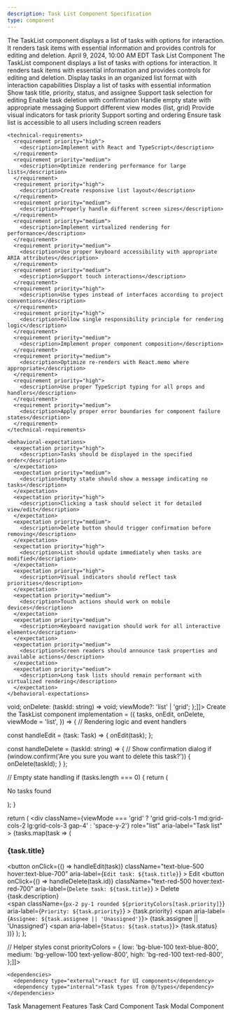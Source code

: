 ```yaml
---
description: Task List Component Specification
type: component
---
```


<specification>
  <meta>
    <title>Task List Component Specification</title>
    <description>The TaskList component displays a list of tasks with options for interaction. It renders task items with essential information and provides controls for editing and deletion.</description>
    <created-at utc-timestamp="1712678400">April 9, 2024, 10:00 AM EDT</created-at>
    <applies-to>
      <file-matcher glob="src/features/task_management/task_list.tsx">Task List Component</file-matcher>
    </applies-to>
  </meta>

  <overview>
    <description>The TaskList component displays a list of tasks with options for interaction. It renders task items with essential information and provides controls for editing and deletion.</description>
    <responsibility>Display tasks in an organized list format with interaction capabilities</responsibility>
  </overview>

  <requirements>
    <functional-requirements>
      <requirement priority="high">
        <description>Display a list of tasks with essential information</description>
      </requirement>
      <requirement priority="high">
        <description>Show task title, priority, status, and assignee</description>
      </requirement>
      <requirement priority="high">
        <description>Support task selection for editing</description>
      </requirement>
      <requirement priority="medium">
        <description>Enable task deletion with confirmation</description>
      </requirement>
      <requirement priority="medium">
        <description>Handle empty state with appropriate messaging</description>
      </requirement>
      <requirement priority="medium">
        <description>Support different view modes (list, grid)</description>
      </requirement>
      <requirement priority="high">
        <description>Provide visual indicators for task priority</description>
      </requirement>
      <requirement priority="medium">
        <description>Support sorting and ordering</description>
      </requirement>
      <requirement priority="medium">
        <description>Ensure task list is accessible to all users including screen readers</description>
      </requirement>
    </functional-requirements>

    <technical-requirements>
      <requirement priority="high">
        <description>Implement with React and TypeScript</description>
      </requirement>
      <requirement priority="medium">
        <description>Optimize rendering performance for large lists</description>
      </requirement>
      <requirement priority="high">
        <description>Create responsive list layout</description>
      </requirement>
      <requirement priority="medium">
        <description>Properly handle different screen sizes</description>
      </requirement>
      <requirement priority="medium">
        <description>Implement virtualized rendering for performance</description>
      </requirement>
      <requirement priority="medium">
        <description>Use proper keyboard accessibility with appropriate ARIA attributes</description>
      </requirement>
      <requirement priority="medium">
        <description>Support touch interactions</description>
      </requirement>
      <requirement priority="high">
        <description>Use types instead of interfaces according to project conventions</description>
      </requirement>
      <requirement priority="high">
        <description>Follow single responsibility principle for rendering logic</description>
      </requirement>
      <requirement priority="medium">
        <description>Implement proper component composition</description>
      </requirement>
      <requirement priority="medium">
        <description>Optimize re-renders with React.memo where appropriate</description>
      </requirement>
      <requirement priority="high">
        <description>Use proper TypeScript typing for all props and handlers</description>
      </requirement>
      <requirement priority="medium">
        <description>Apply proper error boundaries for component failure states</description>
      </requirement>
    </technical-requirements>

    <behavioral-expectations>
      <expectation priority="high">
        <description>Tasks should be displayed in the specified order</description>
      </expectation>
      <expectation priority="medium">
        <description>Empty state should show a message indicating no tasks</description>
      </expectation>
      <expectation priority="high">
        <description>Clicking a task should select it for detailed view/edit</description>
      </expectation>
      <expectation priority="medium">
        <description>Delete button should trigger confirmation before removing</description>
      </expectation>
      <expectation priority="high">
        <description>List should update immediately when tasks are modified</description>
      </expectation>
      <expectation priority="high">
        <description>Visual indicators should reflect task priorities</description>
      </expectation>
      <expectation priority="medium">
        <description>Touch actions should work on mobile devices</description>
      </expectation>
      <expectation priority="medium">
        <description>Keyboard navigation should work for all interactive elements</description>
      </expectation>
      <expectation priority="medium">
        <description>Screen readers should announce task properties and available actions</description>
      </expectation>
      <expectation priority="medium">
        <description>Long task lists should remain performant with virtualized rendering</description>
      </expectation>
    </behavioral-expectations>
  </requirements>

  <interfaces>
    <interface type="props">
      <definition><![CDATA[type TaskListProps = {
  tasks: Task[];
  onEdit: (task: Task) => void;
  onDelete: (taskId: string) => void;
  viewMode?: 'list' | 'grid';
};]]></definition>
    </interface>
  </interfaces>

  <implementation>
    <files>
      <file path="src/features/task_management/task_list.tsx" action="create">
        <changes>Create the TaskList component implementation</changes>
        <example><![CDATA[export const TaskList: React.FC<TaskListProps> = ({
  tasks,
  onEdit,
  onDelete,
  viewMode = 'list',
}) => {
  // Rendering logic and event handlers

  const handleEdit = (task: Task) => {
    onEdit(task);
  };

  const handleDelete = (taskId: string) => {
    // Show confirmation dialog
    if (window.confirm('Are you sure you want to delete this task?')) {
      onDelete(taskId);
    }
  };

  // Empty state handling
  if (tasks.length === 0) {
    return (
      <div
        className="text-center p-6 bg-gray-50 rounded-lg"
        role="status"
        aria-live="polite"
      >
        <p className="text-gray-500">No tasks found</p>
      </div>
    );
  }

  return (
    <div
      className={viewMode === 'grid' ? 'grid grid-cols-1 md:grid-cols-2 lg:grid-cols-3 gap-4' : 'space-y-2'}
      role="list"
      aria-label="Task list"
    >
      {tasks.map(task => (
        <div
          key={task.id}
          className="bg-white p-4 rounded-lg shadow"
          role="listitem"
        >
          <div className="flex justify-between items-start">
            <h3 className="font-medium">{task.title}</h3>
            <div className="flex space-x-2">
              <button
                onClick={() => handleEdit(task)}
                className="text-blue-500 hover:text-blue-700"
                aria-label={`Edit task: ${task.title}`}
              >
                Edit
              </button>
              <button
                onClick={() => handleDelete(task.id)}
                className="text-red-500 hover:text-red-700"
                aria-label={`Delete task: ${task.title}`}
              >
                Delete
              </button>
            </div>
          </div>
          <div className="mt-2 text-sm text-gray-600">{task.description}</div>
          <div className="mt-4 flex justify-between items-center text-xs">
            <span
              className={`px-2 py-1 rounded ${priorityColors[task.priority]}`}
              aria-label={`Priority: ${task.priority}`}
            >
              {task.priority}
            </span>
            <span aria-label={`Assignee: ${task.assignee || 'Unassigned'}`}>
              {task.assignee || 'Unassigned'}
            </span>
            <span aria-label={`Status: ${task.status}`}>
              {task.status}
            </span>
          </div>
        </div>
      ))}
    </div>
  );
};

// Helper styles
const priorityColors = {
  low: 'bg-blue-100 text-blue-800',
  medium: 'bg-yellow-100 text-yellow-800',
  high: 'bg-red-100 text-red-800',
};]]></example>
      </file>
    </files>

    <dependencies>
      <dependency type="external">react for UI components</dependency>
      <dependency type="internal">Task types from @/types</dependency>
    </dependencies>
  </implementation>

  <references>
    <reference href="./task_management.package_specs.md">Task Management Features</reference>
    <reference href="../../ui/features/task_card/task_card.specs.md">Task Card Component</reference>
    <reference href="../../ui/features/task_modal/task_modal.specs.md">Task Modal Component</reference>
  </references>
</specification>
